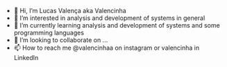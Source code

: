 - 👋 Hi, I’m Lucas Valença aka Valencinha 
- 👀 I’m interested in analysis and development of systems in general
- 🌱 I’m currently learning analysis and development of systems and some programming languages
- 💞️ I’m looking to collaborate on ...
- 📫 How to reach me @valencinhaa on instagram or valencinha in LinkedIn 

<!---
valencinha/valencinha is a ✨ special ✨ repository because its `README.md` (this file) appears on your GitHub profile.
You can click the Preview link to take a look at your changes.
--->
